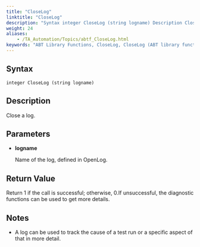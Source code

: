 ```yaml
--- 
title: "CloseLog"
linktitle: "CloseLog"
description: "Syntax integer CloseLog (string logname) Description Close a log. Parameters logname Name of the log, defined in OpenLog. Return Value Return 1 if the call is successful; otherwise, 0 . If ..."
weight: 24
aliases: 
    - /TA_Automation/Topics/abtf_CloseLog.html
keywords: "ABT Library Functions, CloseLog, CloseLog (ABT library function)"
---
```


## Syntax

`integer CloseLog (string logname)`

## Description

Close a log.

## Parameters

-   **logname**

    Name of the log, defined in OpenLog.


## Return Value

Return 1 if the call is successful; otherwise, 0.If unsuccessful, the diagnostic functions can be used to get more details.

## Notes

-   A log can be used to track the cause of a test run or a specific aspect of that in more detail.




